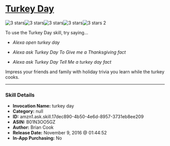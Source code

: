 # [Turkey Day](http://alexa.amazon.com/#skills/amzn1.ask.skill.17dec890-4b50-4e6d-8957-3731eb8ee209)
![3 stars](../../images/ic_star_black_18dp_1x.png)![3 stars](../../images/ic_star_black_18dp_1x.png)![3 stars](../../images/ic_star_black_18dp_1x.png)![3 stars](../../images/ic_star_border_black_18dp_1x.png)![3 stars](../../images/ic_star_border_black_18dp_1x.png) 2

To use the Turkey Day skill, try saying...

* *Alexa open turkey day*

* *Alexa ask Turkey Day To Give me a Thanksgiving fact*

* *Alexa ask Turkey Day Tell Me a turkey day fact*

Impress your friends and family with holiday trivia you learn while the turkey cooks.

***

### Skill Details

* **Invocation Name:** turkey day
* **Category:** null
* **ID:** amzn1.ask.skill.17dec890-4b50-4e6d-8957-3731eb8ee209
* **ASIN:** B01N3OO5GZ
* **Author:** Brian Cook
* **Release Date:** November 9, 2016 @ 01:44:52
* **In-App Purchasing:** No
